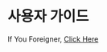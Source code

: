 # 사용자 가이드

If You Foreigner, [Click Here](https://github.com/SILENCE-SIMSOOL/SilenceUtils-User-Guide/tree/English)
